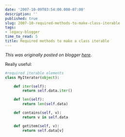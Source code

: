 ```yaml
---
date: '2007-10-09T03:54:00.000-07:00'
description: ''
published: true
slug: 2007-10-required-methods-to-make-class-iterable
tags:
- legacy-blogger
time_to_read: 5
title: Required methods to make a class iterable
---
```


*This was originally posted on blogger [here](https://pydanny.blogspot.com/2007/10/required-methods-to-make-class-iterable.html)*.

Really useful:

```python
#required iterable elements
class MyIterator(object):

    def iter(self):
        return self.data.iter()

    def len(self):
        return len(self.data)

    def contains(self, v):
        return v in self.data

    def getitem(self, v):
        return self.data[v]
```